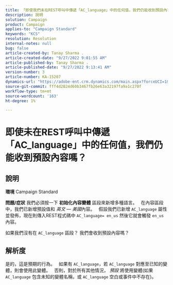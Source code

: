 ```yaml
---
title: 「即使我們未在REST呼叫中傳遞「AC_language」中的任何值，我們仍能收到預設內容嗎？」
description: 說明
solution: Campaign
product: Campaign
applies-to: "Campaign Standard"
keywords: "KCS"
resolution: Resolution
internal-notes: null
bug: false
article-created-by: Tanay Sharma .
article-created-date: "9/27/2022 9:01:55 AM"
article-published-by: Tanay Sharma .
article-published-date: "9/27/2022 9:13:41 AM"
version-number: 3
article-number: KA-15207
dynamics-url: "https://adobe-ent.crm.dynamics.com/main.aspx?forceUCI=1&pagetype=entityrecord&etn=knowledgearticle&id=3ae6f205-433e-ed11-9db1-002248086735"
source-git-commit: fff4d2024d60b3467fb26e63a32197fa9a1c270f
workflow-type: tm+mt
source-wordcount: '163'
ht-degree: 1%

---
```


# 即使未在REST呼叫中傳遞「AC_language」中的任何值，我們仍能收到預設內容嗎？

## 說明

<b>環境</b>
Campaign Standard


<b>問題/症狀</b>
我們必須按一下 <b>初始化內容變體</b> 區段來新增多種語言。
 
在內容區段中，我們已新增預設值和 *英文 — 美國*內容。
 
假設我們已新增 `AC_language` 屬性並發佈，現在則傳入REST程式碼中 `AC_language= en_us` 然後它就會觸發 `en_us` 內容。

如果我們沒有在 `AC_language` 區段？ 我們會收到預設內容嗎？


## 解析度


是的，這是預期的行為。
 
如果有 `AC_language`，若 `AC_language` 對應至已知的變體，則會使用此變體。
 
否則，對於所有其他情況， *預設* 將使用變體(如果 `AC_language` 包含未知的變體名稱，或 `AC_language` 空白或事件中不存在)。
